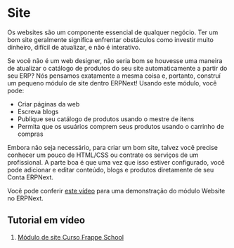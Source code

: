 # Site



Os websites são um componente essencial de qualquer negócio. Ter um bom site geralmente
significa enfrentar obstáculos como investir muito dinheiro, difícil de atualizar,
e não é interativo.


Se você não é um web designer, não seria bom se houvesse uma maneira de
atualizar o catálogo de produtos do seu site automaticamente a partir do seu ERP? Nós pensamos
exatamente a mesma coisa e, portanto, construí um pequeno módulo de site dentro
ERPNext! Usando este módulo, você pode:


* Criar páginas da web
* Escreva blogs
* Publique seu catálogo de produtos usando o mestre de itens
* Permita que os usuários comprem seus produtos usando o carrinho de compras


Embora não seja necessário, para criar um bom site, talvez você precise conhecer um pouco de
HTML/CSS ou contrate os serviços de um profissional. A parte boa é que uma vez que isso
estiver configurado, você pode adicionar e editar conteúdo, blogs e produtos diretamente de seu
Conta ERPNext.


Você pode conferir [este vídeo](https://www.youtube.com/watch?v=lyW6mfFBSNw)
para uma demonstração do módulo Website no ERPNext.


## Tutorial em vídeo


1. [Módulo de site Curso Frappe School](https://frappe.school/courses/website-management)



